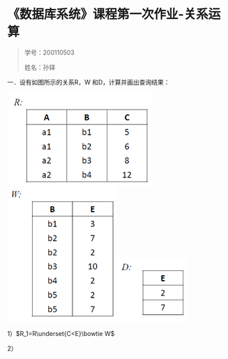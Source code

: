 # 《数据库系统》课程第一次作业-关系运算

>   学号：200110503
>
>   姓名：孙铎

一．设有如图所示的关系R，W 和D，计算并画出查询结果：

<img src="homework1.assets/image-20221127102621120.png" alt="image-20221127102621120" style="zoom:80%;" /><img src="homework1.assets/image-20221127102631796.png" alt="image-20221127102631796" style="zoom:80%;" /><img src="homework1.assets/image-20221127102641927.png" alt="image-20221127102641927" style="zoom:80%;" />

1）$R_1=R\underset{C<E}\bowtie W$

2）